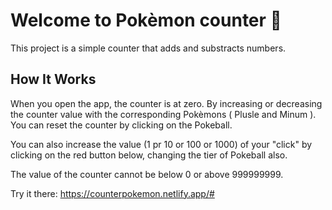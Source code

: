 # Welcome to Pokèmon counter 👾

This project is a simple counter that adds and substracts numbers.

## How It Works

When you open the app, the counter is at zero. By increasing or decreasing the counter
value with the corresponding Pokèmons ( Plusle and Minum ). You can reset the counter 
by clicking on the Pokeball. 
   
You can also increase the value (1 pr 10 or 100 or 1000) of your "click" by clicking 
on the red button below, changing the tier of Pokeball also.

The value of the counter cannot be below 0 or above 999999999.

Try it there:
https://counterpokemon.netlify.app/#
